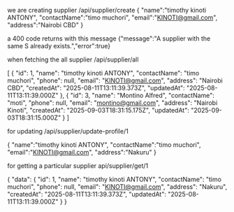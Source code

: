 we are creating supplier 
/api/supplier/create
{
"name":"timothy kinoti ANTONY",
"contactName":"timo muchori",
"email":"KINOTI@gmail.com",
"address":"Nairobi CBD"
}

a 400 code returns with this message {"message":"A supplier with the same S already exists.","error":true}

when fetching the all supplier 
/api/supplier/all

 [
        {
            "id": 1,
            "name": "timothy kinoti ANTONY",
            "contactName": "timo muchori",
            "phone": null,
            "email": "KINOTI@gmail.com",
            "address": "Nairobi CBD",
            "createdAt": "2025-08-11T13:11:39.373Z",
            "updatedAt": "2025-08-11T13:11:39.000Z"
        },
        {
            "id": 3,
            "name": "Montino Alfred",
            "contactName": "moti",
            "phone": null,
            "email": "montino@gmail.com",
            "address": "Nairobi Kinoti",
            "createdAt": "2025-09-03T18:31:15.175Z",
            "updatedAt": "2025-09-03T18:31:15.000Z"
        }
    ]


for updating /api/supplier/update-profile/1

{
"name":"timothy kinoti ANTONY",
"contactName":"timo muchori",
"email":"KINOTI@gmail.com",
"address":"Nakuru"
}


for getting a particular supplier api/supplier/get/1

{
    "data": {
        "id": 1,
        "name": "timothy kinoti ANTONY",
        "contactName": "timo muchori",
        "phone": null,
        "email": "KINOTI@gmail.com",
        "address": "Nakuru",
        "createdAt": "2025-08-11T13:11:39.373Z",
        "updatedAt": "2025-08-11T13:11:39.000Z"
    }
}